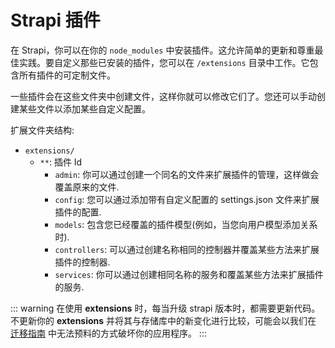 # Strapi 插件

在 Strapi，你可以在你的 `node_modules` 中安装插件。这允许简单的更新和尊重最佳实践。要自定义那些已安装的插件，您可以在 `/extensions` 目录中工作。它包含所有插件的可定制文件。

一些插件会在这些文件夹中创建文件，这样你就可以修改它们了。您还可以手动创建某些文件以添加某些自定义配置。

扩展文件夹结构:

- `extensions/`
  - `**`: 插件 Id
    - `admin`: 你可以通过创建一个同名的文件来扩展插件的管理，这样做会覆盖原来的文件.
    - `config`: 您可以通过添加带有自定义配置的 settings.json 文件来扩展插件的配置.
    - `models`: 包含您已经覆盖的插件模型(例如，当您向用户模型添加关系时).
    - `controllers`: 可以通过创建名称相同的控制器并覆盖某些方法来扩展插件的控制器.
    - `services`: 你可以通过创建相同名称的服务和覆盖某些方法来扩展插件的服务.

::: warning
在使用 **extensions** 时，每当升级 strapi 版本时，都需要更新代码。不更新你的 **extensions** 并将其与存储库中的新变化进行比较，可能会以我们在 [迁移指南](/developer-docs/latest/update-migration-guides/migration-guides.md) 中无法预料的方式破坏你的应用程序。
:::

<PluginsLinks>
</PluginsLinks>
